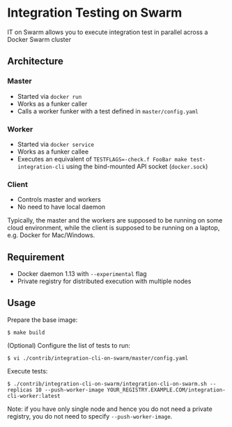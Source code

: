 # Integration Testing on Swarm

IT on Swarm allows you to execute integration test in parallel across a Docker Swarm cluster

## Architecture

### Master

  - Started via `docker run`
  - Works as a funker caller
  - Calls a worker funker with a test defined in `master/config.yaml`

### Worker 

  - Started via `docker service`
  - Works as a funker callee
  - Executes an equivalent of `TESTFLAGS=-check.f FooBar make test-integration-cli` using the bind-mounted API socket (`docker.sock`)

### Client

  - Controls master and workers
  - No need to have local daemon

Typically, the master and the workers are supposed to be running on some cloud environment,
while the client is supposed to be running on a laptop, e.g. Docker for Mac/Windows.

## Requirement

  - Docker daemon 1.13 with `--experimental` flag
  - Private registry for distributed execution with multiple nodes

## Usage

Prepare the base image:

    $ make build


(Optional) Configure the list of tests to run:

    $ vi ./contrib/integration-cli-on-swarm/master/config.yaml

Execute tests:

    $ ./contrib/integration-cli-on-swarm/integration-cli-on-swarm.sh --replicas 10 --push-worker-image YOUR_REGISTRY.EXAMPLE.COM/integration-cli-worker:latest
	
Note: if you have only single node and hence you do not need a private registry, you do not need to specify `--push-worker-image`.

